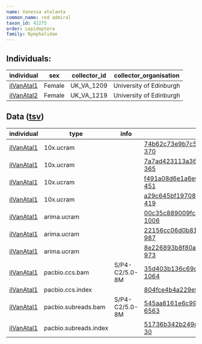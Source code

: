 ```yaml
---
name: Vanessa atalanta
common_name: red admiral
taxon_id: 42275
order: Lepidoptera
family: Nymphalidae
---
```


## Individuals:

| individual | sex | collector_id | collector_organisation |
| ---------- | --- | ------------ | ---------------------- |
| [ilVanAtal1](ilVanAtal1.md) | Female | UK_VA_1209 | University of Edinburgh |
| [ilVanAtal2](ilVanAtal2.md) | Female | UK_VA_1219 | University of Edinburgh |

## Data ([tsv](Vanessa_atalanta_data.tsv))

| individual | type | info | file |
| ---------- | ---- | ---- | ---- |
| [ilVanAtal1](ilVanAtal1.md) | 10x.ucram |  | [74b62c73e9b7c5ac61371a94fe6396f8-370](https://darwin.cog.sanger.ac.uk/insects/Vanessa_atalanta/ilVanAtal1/genomic_data/10x/30996_8%231.cram) |
| [ilVanAtal1](ilVanAtal1.md) | 10x.ucram |  | [7a7ad423113a36a24c67d6e28776fc41-365](https://darwin.cog.sanger.ac.uk/insects/Vanessa_atalanta/ilVanAtal1/genomic_data/10x/30996_8%232.cram) |
| [ilVanAtal1](ilVanAtal1.md) | 10x.ucram |  | [f491a08d6e1a6e0697b39c9c45f5b7d7-451](https://darwin.cog.sanger.ac.uk/insects/Vanessa_atalanta/ilVanAtal1/genomic_data/10x/30996_8%233.cram) |
| [ilVanAtal1](ilVanAtal1.md) | 10x.ucram |  | [a29c645bf1970820357bd6a55edc1926-419](https://darwin.cog.sanger.ac.uk/insects/Vanessa_atalanta/ilVanAtal1/genomic_data/10x/30996_8%234.cram) |
| [ilVanAtal1](ilVanAtal1.md) | arima.ucram |  | [00c35c889009fc31cffffed8bd3606a0-1006](https://darwin.cog.sanger.ac.uk/insects/Vanessa_atalanta/ilVanAtal1/genomic_data/arima/32266_4%231.cram) |
| [ilVanAtal1](ilVanAtal1.md) | arima.ucram |  | [22156cc06d0b8146a6760e2f0981eb92-987](https://darwin.cog.sanger.ac.uk/insects/Vanessa_atalanta/ilVanAtal1/genomic_data/arima/32266_5%231.cram) |
| [ilVanAtal1](ilVanAtal1.md) | arima.ucram |  | [8e226893b8f80a0951a7d228a4d300a1-973](https://darwin.cog.sanger.ac.uk/insects/Vanessa_atalanta/ilVanAtal1/genomic_data/arima/32266_6%231.cram) |
| [ilVanAtal1](ilVanAtal1.md) | pacbio.ccs.bam | S/P4-C2/5.0-8M | [35d403b136c69d9b58bcd1a255602dc7-1064](https://darwin.cog.sanger.ac.uk/insects/Vanessa_atalanta/ilVanAtal1/genomic_data/pacbio/m64016_190918_162737.ccs.bam) |
| [ilVanAtal1](ilVanAtal1.md) | pacbio.ccs.index |  | [804fce4b4a229efd34a35fdc0493421b-2](https://darwin.cog.sanger.ac.uk/insects/Vanessa_atalanta/ilVanAtal1/genomic_data/pacbio/m64016_190918_162737.ccs.bam.pbi) |
| [ilVanAtal1](ilVanAtal1.md) | pacbio.subreads.bam | S/P4-C2/5.0-8M | [545aa8161e6c9996dd1799ebff46d8db-6563](https://darwin.cog.sanger.ac.uk/insects/Vanessa_atalanta/ilVanAtal1/genomic_data/pacbio/m64016_190918_162737.subreads.bam) |
| [ilVanAtal1](ilVanAtal1.md) | pacbio.subreads.index |  | [51736b342b249db3795f535405c5eff1-30](https://darwin.cog.sanger.ac.uk/insects/Vanessa_atalanta/ilVanAtal1/genomic_data/pacbio/m64016_190918_162737.subreads.bam.pbi) |
